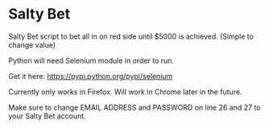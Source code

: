 # Salty Bet
Salty Bet script to bet all in on red side until $5000 is achieved.  (Simple to change value)

Python will need Selenium module in order to run.

Get it here: https://pypi.python.org/pypi/selenium

Currently only works in Firefox.  Will work in Chrome later in the future.

Make sure to change EMAIL ADDRESS and PASSWORD on line 26 and 27 to your Salty Bet account.
